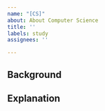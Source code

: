 ```yaml
---
name: "[CS]"
about: About Computer Science
title: ''
labels: study
assignees: ''

---
```


## Background

## Explanation
